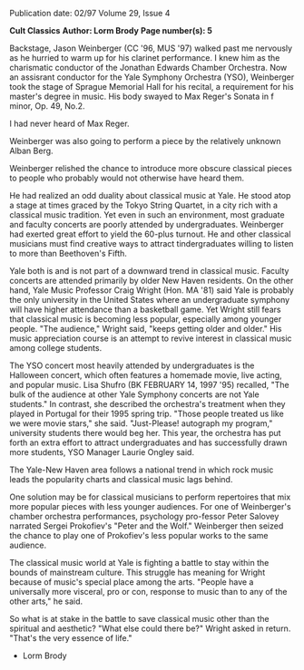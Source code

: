 Publication date: 02/97
Volume 29, Issue 4

**Cult Classics**
**Author: Lorm Brody**
**Page number(s): 5**

Backstage, Jason Weinberger (CC '96, MUS '97) walked past me nervously as he hurried to warm up for his clarinet performance. I knew him as the charismatic conductor of the Jonathan Edwards Chamber Orchestra. Now an assisrant conductor for the Yale Symphony Orchestra (YSO), Weinberger took the stage of Sprague Memorial Hall for his recital, a requirement for his master's degree in music. His body swayed to Max Reger's Sonata in f minor, Op. 49, No.2. 

I had never heard of Max Reger. 

Weinberger was also going to perform a piece by the relatively unknown Alban Berg. 

Weinberger relished the chance to introduce more obscure classical pieces to people who probably would not otherwise have heard them. 

He had realized an odd duality about classical music at Yale. He stood atop a stage at times graced by the Tokyo String Quartet, in a city rich with a classical music tradition. Yet even in such an environment, most graduate and faculty concerts are poorly attended by undergraduates. Weinberger had exerted great effort to yield the 60-plus turnout. He and other classical musicians must find creative ways to attract tindergraduates willing to listen to more than Beethoven's Fifth. 

Yale both is and is not part of a downward trend in classical music. Faculty concerts are attended primarily by older New Haven residents. On the other hand, Yale Music Professor Craig Wright (Hon. MA '81) said Yale is probably the only university in the United States where an undergraduate symphony will have higher attendance than a basketball game. Yet Wright still fears that classical music is becoming less popular, especially among younger people. "The audience," Wright said, "keeps getting older and older." His music appreciation course is an attempt to revive interest in classical music among college students. 

The YSO concert most heavily attended by undergraduates is the Halloween concert, which often features a homemade movie, live acting, and popular music. Lisa Shufro (BK FEBRUARY 14, 1997 '95) recalled, "The bulk of the audience at other Yale Symphony concerts are not Yale students." In contrast, she described the orchestra's treatment when they played in Portugal for their 1995 spring trip. "Those people treated us like we were movie stars," she said. "Just-Please! autograph my program," university students there would beg her. This year, the orchestra has put forth an extra effort to attract undergraduates and has successfully drawn more students, YSO Manager Laurie Ongley said. 

The Yale-New Haven area follows a national trend in which rock music leads the popularity charts and classical music lags behind. 

One solution may be for classical musicians to perform repertoires that mix more popular pieces with less younger audiences. For one of Weinberger's chamber orchestra performances, psychology pro-fessor Peter Salovey narrated Sergei Prokofiev's "Peter and the Wolf." Weinberger then seized the chance to play one of Prokofiev's less popular works to the same audience. 

The classical music world at Yale is fighting a battle to stay within the bounds of mainstream culture. This struggle has meaning for Wright because of music's special place among the arts. "People have a universally more visceral, pro or con, response to music than to any of the other arts," he said. 

So what is at stake in the battle to save classical music other than the spiritual and aesthetic? "What else could there be?" Wright asked in return. "That's the very essence of life." 

- Lorm Brody